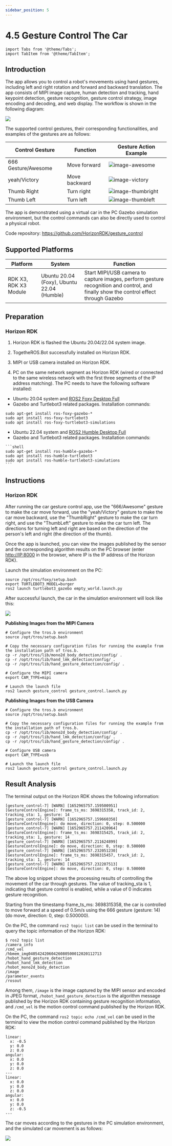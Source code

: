 ```yaml
---
sidebar_position: 5
---
```


# 4.5 Gesture Control The Car

```mdx-code-block
import Tabs from '@theme/Tabs';
import TabItem from '@theme/TabItem';
```

## Introduction

The app allows you to control a robot's movements using hand gestures, including left and right rotation and forward and backward translation. The app consists of MIPI image capture, human detection and tracking, hand keypoint detection, gesture recognition, gesture control strategy, image encoding and decoding, and web display. The workflow is shown in the following diagram:

![](./image/car_gesture_control/gesture_ctrl_workflow.jpg)

The supported control gestures, their corresponding functionalities, and examples of the gestures are as follows:

| Control Gesture      | Function | Gesture Action Example                                              |
| -------------------- | ------------- | ------------------------------------------------------------------- |
| 666 Gesture/Awesome  | Move forward  | ![image-awesome](./image/car_gesture_control/image-awesome.jpeg)   |
| yeah/Victory         | Move backward | ![image-victory](./image/car_gesture_control/image-victory.jpeg)   |
| Thumb Right          | Turn right    | ![image-thumbright](./image/car_gesture_control/image-thumbright.jpeg) |
| Thumb Left           | Turn left     | ![image-thumbleft](./image/car_gesture_control/image-thumbleft.jpeg) |

The app is demonstrated using a virtual car in the PC Gazebo simulation environment, but the control commands can also be directly used to control a physical robot.

Code repository: <https://github.com/HorizonRDK/gesture_control>

## Supported Platforms

| Platform                            | System | Function                                                                                                                                                                                                                                                                                                                                                 |
| ----------------------------------- | -------------- | ------------------------------------------------------------------------------------------------------------------------------------------------------------------------------------------------------------------------------------------------------------------------------------------------------------------------------------------------------------------ |
| RDK X3, RDK X3 Module      | Ubuntu 20.04 (Foxy), Ubuntu 22.04 (Humble)   | Start MIPI/USB camera to capture images, perform gesture recognition and control, and finally show the control effect through Gazebo           |

## Preparation

### Horizon RDK

1. Horizon RDK is flashed the  Ubuntu 20.04/22.04 system image.

2. TogetheROS.Bot successfully installed on Horizon RDK.

3. MIPI or USB camera installed on Horizon RDK.

4. PC on the same network segment as Horizon RDK (wired or connected to the same wireless network with the first three segments of the IP address matching). The PC needs to have the following software installed:

 <Tabs groupId="tros-distro">
 <TabItem value="foxy" label="Foxy">

   - Ubuntu 20.04 system and [ROS2 Foxy Desktop Full](https://docs.ros.org/en/foxy/Installation/Ubuntu-Install-Debians.html)
   - Gazebo and Turtlebot3 related packages. Installation commands:

   ```shell
   sudo apt-get install ros-foxy-gazebo-*
   sudo apt install ros-foxy-turtlebot3
   sudo apt install ros-foxy-turtlebot3-simulations
   ```

 </TabItem>
 <TabItem value="humble" label="Humble">

   - Ubuntu 22.04 system and [ROS2 Humble Desktop Full](https://docs.ros.org/en/humble/Installation/Ubuntu-Install-Debians.html)
   - Gazebo and Turtlebot3 related packages. Installation commands:

    ```shell
    sudo apt-get install ros-humble-gazebo-*
    sudo apt install ros-humble-turtlebot3
    sudo apt install ros-humble-turtlebot3-simulations
    ```

 </TabItem>
 </Tabs>

## Instructions

### Horizon RDK

After running the car gesture control app, use the "666/Awesome" gesture to make the car move forward, use the "yeah/Victory" gesture to make the car move backward, use the "ThumbRight" gesture to make the car turn right, and use the "ThumbLeft" gesture to make the car turn left. The directions for turning left and right are based on the direction of the person's left and right (the direction of the thumb).

Once the app is launched, you can view the images published by the sensor and the corresponding algorithm results on the PC browser (enter <http://IP:8000> in the browser, where IP is the IP address of the Horizon RDK).

Launch the simulation environment on the PC:

```shell
source /opt/ros/foxy/setup.bash
export TURTLEBOT3_MODEL=burger
ros2 launch turtlebot3_gazebo empty_world.launch.py
```

After successful launch, the car in the simulation environment will look like this:

![](./image/car_gesture_control/gazebo.jpeg)

**Publishing Images from the MIPI Camera**

```shell
# Configure the tros.b environment
source /opt/tros/setup.bash

# Copy the necessary configuration files for running the example from the installation path of tros.b.
cp -r /opt/tros/lib/mono2d_body_detection/config/ .
cp -r /opt/tros/lib/hand_lmk_detection/config/ .
cp -r /opt/tros/lib/hand_gesture_detection/config/ .

# Configure the MIPI camera
export CAM_TYPE=mipi

# Launch the launch file
ros2 launch gesture_control gesture_control.launch.py
```

**Publishing Images from the USB Camera**

```shell
# Configure the tros.b environment
source /opt/tros/setup.bash

# Copy the necessary configuration files for running the example from the installation path of tros.b.
cp -r /opt/tros/lib/mono2d_body_detection/config/ .
cp -r /opt/tros/lib/hand_lmk_detection/config/ .
cp -r /opt/tros/lib/hand_gesture_detection/config/ .

# Configure USB camera
export CAM_TYPE=usb

# Launch the launch file
ros2 launch gesture_control gesture_control.launch.py
```

## Result Analysis

The terminal output on the Horizon RDK shows the following information:

```shell
[gesture_control-7] [WARN] [1652965757.159500951] [GestureControlEngine]: frame_ts_ms: 3698315358, track_id: 2, tracking_sta: 1, gesture: 14
[gesture_control-7] [WARN] [1652965757.159660358] [GestureControlEngine]: do move, direction: 0, step: 0.500000
[gesture_control-7] [WARN] [1652965757.211420964] [GestureControlEngine]: frame_ts_ms: 3698315425, track_id: 2, tracking_sta: 1, gesture: 14
[gesture_control-7] [WARN] [1652965757.211624899] [GestureControlEngine]: do move, direction: 0, step: 0.500000
[gesture_control-7] [WARN] [1652965757.232051230] [GestureControlEngine]: frame_ts_ms: 3698315457, track_id: 2, tracking_sta: 1, gesture: 14
[gesture_control-7] [WARN] [1652965757.232207513] [GestureControlEngine]: do move, direction: 0, step: 0.500000
```

The above log snippet shows the processing results of controlling the movement of the car through gestures. The value of tracking_sta is 1, indicating that gesture control is enabled, while a value of 0 indicates gesture recognition.

Starting from the timestamp frame_ts_ms: 3698315358, the car is controlled to move forward at a speed of 0.5m/s using the 666 gesture (gesture: 14) (do move, direction: 0, step: 0.500000).

On the PC, the command `ros2 topic list` can be used in the terminal to query the topic information of the Horizon RDK:

```shell
$ ros2 topic list
/camera_info
/cmd_vel
/hbmem_img04054242060426080500012020112713
/hobot_hand_gesture_detection
/hobot_hand_lmk_detection
/hobot_mono2d_body_detection
/image
/parameter_events
/rosout
```

Among them, `/image` is the image captured by the MIPI sensor and encoded in JPEG format, `/hobot_hand_gesture_detection` is the algorithm message published by the Horizon RDK containing gesture recognition information, and `/cmd_vel` is the motion control command published by the Horizon RDK.

On the PC, the command `ros2 topic echo /cmd_vel` can be used in the terminal to view the motion control command published by the Horizon RDK:

```shell
linear:
  x: -0.5
  y: 0.0
  z: 0.0
angular:
  x: 0.0
  y: 0.0
  z: 0.0
---
linear:
  x: 0.0
  y: 0.0
  z: 0.0
angular:
  x: 0.0
  y: 0.0
  z: -0.5
---
```

The car moves according to the gestures in the PC simulation environment, and the simulated car movement is as follows:

![](./image/car_gesture_control/gesture_ctrl.gif)